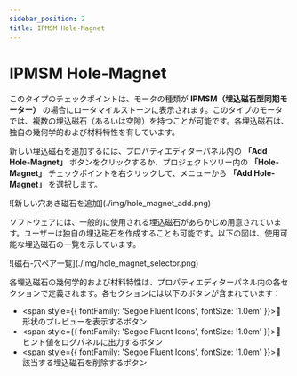 ```yaml
---
sidebar_position: 2
title: IPMSM Hole-Magnet
---
```

# IPMSM Hole-Magnet

このタイプのチェックポイントは、モータの種類が **IPMSM（埋込磁石型同期モーター）** の場合にロータマイルストーンに表示されます。このタイプのモータでは、複数の埋込磁石（あるいは空隙）を持つことが可能です。各埋込磁石は、独自の幾何学的および材料特性を有しています。

新しい埋込磁石を追加するには、プロパティエディターパネル内の **「Add Hole-Magnet」** ボタンをクリックするか、プロジェクトツリー内の **「Hole-Magnet」** チェックポイントを右クリックして、メニューから **「Add Hole-Magnet」** を選択します。

<p>![新しい穴あき磁石を追加](./img/hole_magnet_add.png)</p>

ソフトウェアには、一般的に使用される埋込磁石があらかじめ用意されています。ユーザーは独自の埋込磁石を作成することも可能です。以下の図は、使用可能な埋込磁石の一覧を示しています。

<p>![磁石-穴ペア一覧](./img/hole_magnet_selector.png)</p>

各埋込磁石の幾何学的および材料特性は、プロパティエディターパネル内の各セクションで定義されます。各セクションには以下のボタンが含まれています：

- <span style={{ fontFamily: 'Segoe Fluent Icons', fontSize: '1.0em' }}>&#xE9CE;</span> 形状のプレビューを表示するボタン
- <span style={{ fontFamily: 'Segoe Fluent Icons', fontSize: '1.0em' }}>&#xEC5B;</span> ヒント値をログパネルに出力するボタン
- <span style={{ fontFamily: 'Segoe Fluent Icons', fontSize: '1.0em' }}>&#xE74D;</span> 該当する埋込磁石を削除するボタン
